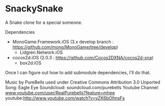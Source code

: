 SnackySnake
===========

A Snake clone for a special someone.

Dependencies
- MonoGame.Framework.iOS (3.x develop branch : https://github.com/mono/MonoGame/tree/develop)
  - Lidgren.Network.iOS
- cocos2d.iOS (2.0.3 : https://github.com/Cocos2DXNA/cocos2d-xna)
  - box2d.iOS 

Once I can figure out how to add submodule dependencies, I'll do that.


Music by PureBells used under Creative Commons Attribution 3.0 Unported
Song: Eagle Eye 
Soundcloud: soundcloud.com/purebells 
Youtube Channel: www.youtube.com/user/RealPurebells?feature=mhee 
youtube:http://www.youtube.com/watch?v=vZK6bOfmsFs
